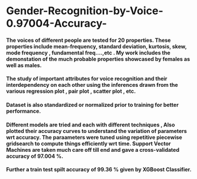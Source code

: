 # Gender-Recognition-by-Voice-0.97004-Accuracy-

#### The voices of different people are tested for 20 properties. These properties include mean-frequency, standard deviation, kurtosis, skew, mode frequency , fundamental freq....,etc . My work includes the demonstation of the much probable properties showcased by females as well as males.
#### The study of important attributes for voice recognition and their interdependency on each other using the inferences drawn from the various regression plot , pair plot , scatter plot , etc.
#### Dataset is also standardized or normalized prior to training for better performance.
#### Different models are tried and each with different techniques , Also plotted their accuracy curves to understand the variation of parameters wrt accuracy. The paraameters were tuned using repetitive piecewise gridsearch to compute things efficiently wrt time. Support Vector Machines are taken much care off till end and gave a cross-validated accuracy of 97.004 %.
#### Further a train test spilt accuracy of 99.36 % given by XGBoost Classifier.

